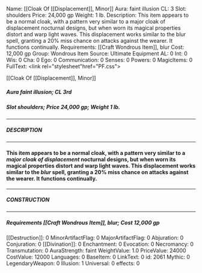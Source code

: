 Name: [[Cloak Of [[Displacement]], Minor]]
Aura: faint illusion
CL: 3
Slot: shoulders
Price: 24,000 gp
Weight: 1 lb.
Description: This item appears to be a normal cloak, with a pattern very similar to a major cloak of displacement nocturnal designs, but when worn its magical properties distort and warp light waves. This displacement works similar to the blur spell, granting a 20% miss chance on attacks against the wearer. It functions continually.
Requirements: [[Craft Wondrous Item]], blur
Cost: 12,000 gp
Group: Wondrous Item
Source: Ultimate Equipment
AL: 0
Int: 0
Wis: 0
Cha: 0
Ego: 0
Communication: 0
Senses: 0
Powers: 0
MagicItems: 0
FullText: <link rel="stylesheet"href="PF.css"><div class="heading"><p class="alignleft">[[Cloak Of [[Displacement]], Minor]]</p><div style="clear: both;"></div></div><div><h5><b>Aura </b>faint illusion; <b>CL </b>3rd</h5><h5><b>Slot </b>shoulders; <b>Price </b>24,000 gp; <b>Weight </b>1 lb.</h5></div><hr/><div><h5><b>DESCRIPTION</b></h5></div><hr/><div><h4><p>This item appears to be a normal cloak, with a pattern very similar to a <i>major cloak of displacement</i> nocturnal designs, but when worn its magical properties distort and warp light waves. This displacement works similar to the <i>blur</i> spell, granting a 20% miss chance on attacks against the wearer. It functions continually.</p></h4></div><hr/><div><h5><b>CONSTRUCTION</b></h5></div><hr/><div><h5><b>Requirements </b>[[Craft Wondrous Item]], <i>blur</i>; <b>Cost </b>12,000 gp</h5></div>
[[Destruction]]: 0
MinorArtifactFlag: 0
MajorArtifactFlag: 0
Abjuration: 0
Conjuration: 0
[[Divination]]: 0
Enchantment: 0
Evocation: 0
Necromancy: 0
Transmutation: 0
AuraStrength: faint
WeightValue: 1.0
PriceValue: 24000
CostValue: 12000
Languages: 0
BaseItem: 0
LinkText: 0
id: 2061
Mythic: 0
LegendaryWeapon: 0
Illusion: 1
Universal: 0
effects: 0
